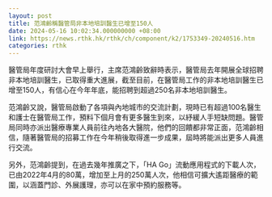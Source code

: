 ```yaml
---
layout: post
title: 范鴻齡稱醫管局非本地培訓醫生已增至150人
date: 2024-05-16 10:02:34.000000000 +08:00
link: https://news.rthk.hk/rthk/ch/component/k2/1753349-20240516.htm
categories: rthk
---
```


醫管局年度研討大會早上舉行，主席范鴻齡致辭時表示，醫管局去年開展全球招聘非本地培訓醫生，已取得重大進展，截至目前，在醫管局工作的非本地培訓醫生已增至150人，有信心在今年年底，能招聘到超過250名非本地培訓醫生。

范鴻齡又說，醫管局啟動了各項與內地城市的交流計劃，現時已有超過100名醫生和護士在醫管局工作，預料下個月會有更多醫生到來，以紓緩人手短缺問題。醫管局同時亦派出醫療專業人員前往內地各大醫院，他們的回饋都非常正面，范鴻齡相信，隨著醫管局的招募工作在今年稍後取得進一步成果，屆時將能派出更多人員進行交流。

另外，范鴻齡提到，在過去幾年推廣之下，「HA Go」流動應用程式的下載人次，已由2022年4月的80萬，增加至上月的250萬人次，他相信可擴大遙距醫療的範圍，以涵蓋門診、外展護理，亦可以在家中預約服務等。
